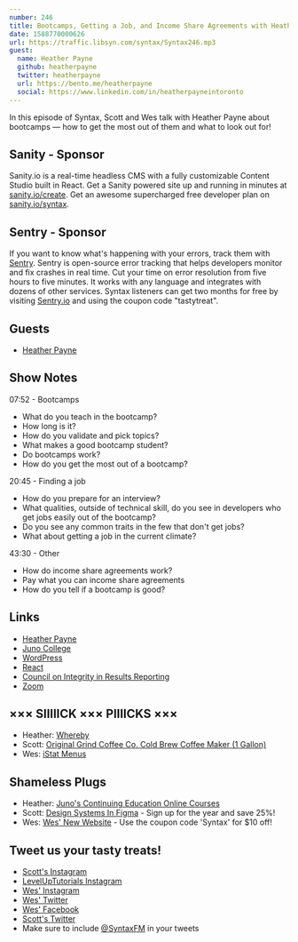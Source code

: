 ```yaml
---
number: 246
title: Bootcamps, Getting a Job, and Income Share Agreements with Heather Payne
date: 1588770000626
url: https://traffic.libsyn.com/syntax/Syntax246.mp3
guest:
  name: Heather Payne
  github: heatherpayne
  twitter: heatherpayne
  url: https://bento.me/heatherpayne
  social: https://www.linkedin.com/in/heatherpayneintoronto
---
```


In this episode of Syntax, Scott and Wes talk with Heather Payne about bootcamps — how to get the most out of them and what to look out for!

## Sanity - Sponsor
Sanity.io is a real-time headless CMS with a fully customizable Content Studio built in React. Get a Sanity powered site up and running in minutes at [sanity.io/create](https://www.sanity.io/create). Get an awesome supercharged free developer plan on [sanity.io/syntax](https://www.sanity.io/syntax).

## Sentry - Sponsor
If you want to know what's happening with your errors, track them with [Sentry](https://sentry.io/). Sentry is open-source error tracking that helps developers monitor and fix crashes in real time. Cut your time on error resolution from five hours to five minutes. It works with any language and integrates with dozens of other services. Syntax listeners can get two months for free by visiting [Sentry.io](https://sentry.io/) and using the coupon code "tastytreat".

## Guests
* [Heather Payne](https://twitter.com/heatherpayne)

## Show Notes

07:52 - Bootcamps

* What do you teach in the bootcamp? 
* How long is it? 
* How do you validate and pick topics?
* What makes a good bootcamp student?
* Do bootcamps work?
* How do you get the most out of a bootcamp?

20:45 - Finding a job

* How do you prepare for an interview?
* What qualities, outside of technical skill, do you see in developers who get jobs easily out of the bootcamp?
* Do you see any common traits in the few that don't get jobs?
* What about getting a job in the current climate?

43:30 - Other

* How do income share agreements work?
* Pay what you can income share agreements
* How do you tell if a bootcamp is good? 

## Links
* [Heather Payne](https://twitter.com/heatherpayne)
* [Juno College](https://junocollege.com/)
* [WordPress](https://wordpress.org/)
* [React](https://reactjs.org/)
* [Council on Integrity in Results Reporting](https://cirr.org/)
* [Zoom](https://zoom.us/)

## ××× SIIIIICK ××× PIIIICKS ×××
* Heather: [Whereby](https://whereby.com/)
* Scott: [Original Grind Coffee Co. Cold Brew Coffee Maker (1 Gallon)](https://amzn.to/2wWC37c)
* Wes: [iStat Menus](https://apps.apple.com/us/app/istat-menus/id1319778037?mt=12)

## Shameless Plugs
* Heather: [Juno's Continuing Education Online Courses](https://junocollege.com/)
* Scott: [Design Systems In Figma](https://www.leveluptutorials.com/pro) - Sign up for the year and save 25%!
* Wes: [Wes' New Website](https://wesbos.com/) - Use the coupon code 'Syntax' for $10 off!

## Tweet us your tasty treats!
* [Scott's Instagram](https://www.instagram.com/stolinski/)
* [LevelUpTutorials Instagram](https://www.instagram.com/LevelUpTutorials/)
* [Wes' Instagram](https://www.instagram.com/wesbos/)
* [Wes' Twitter](https://twitter.com/wesbos)
* [Wes' Facebook](https://www.facebook.com/wesbos.developer)
* [Scott's Twitter](https://twitter.com/stolinski)
* Make sure to include [@SyntaxFM](https://twitter.com/SyntaxFM) in your tweets
